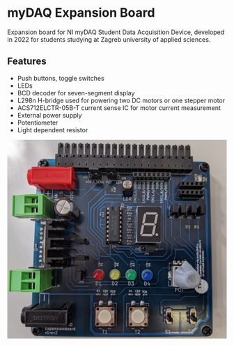 # myDAQ Expansion Board
 Expansion board for NI myDAQ Student Data Acquisition Device, developed in 2022 for students studying at Zagreb university of applied sciences.
 
 ## Features
 - Push buttons, toggle switches
 - LEDs
 - BCD decoder for seven-segment display
 - L298n H-bridge used for powering two DC motors or one stepper motor
 - ACS712ELCTR-05B-T current sense IC for motor current measurement
 - External power supply
 - Potentiometer
 - Light dependent resistor

![](Images/Front.jpg)
